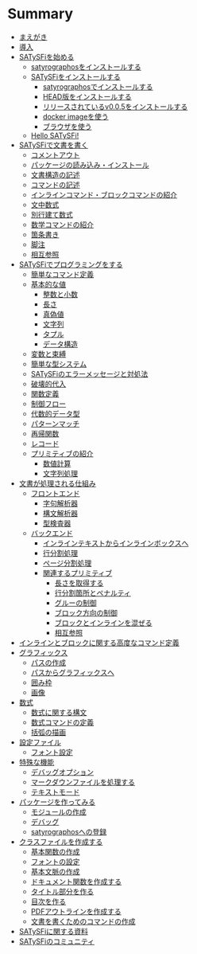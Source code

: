 # Summary

- [まえがき](./chapter1/chapter_1.md)
- [導入](./chapter2/chapter_2.md)
- [SATySFiを始める](./chapter3/chapter_3.md)
  - [satyrographosをインストールする](./chapter3/install_satyrographos.md)
  - [SATySFiをインストールする](./chapter3/install_satysfi.md)
    - [satyrographosでインストールする](./chapter3/install_satysfi_by_satyrographos.md)
    - [HEAD版をインストールする](./chapter3/install_satysfi_at_HEAD.md)
    - [リリースされているv0.0.5をインストールする](./chapter3/install_satysfi_at_release.md)
    - [docker imageを使う](./chapter3/use_docker.md)
    - [ブラウザを使う](./chapter3/use_browser.md)
  - [Hello SATySFi!](./chapter3/hello_satysfi.md)
- [SATySFiで文書を書く](./chapter4/chapter_4.md)
  - [コメントアウト](./chapter4/comment_out.md)
  - [パッケージの読み込み・インストール](./chapter4/import_package.md)
  - [文書構造の記述](./chapter4/document_structure.md)
  - [コマンドの記述](./chapter4/command.md)
  - [インラインコマンド・ブロックコマンドの紹介](./chapter4/introduction_inlinecommand_blockcommand.md)
  - [文中数式](./chapter4/math_in_inline.md)
  - [別行建て数式](./chapter4/math_in_block.md)
  - [数学コマンドの紹介](./chapter4/introduction_mathcommand.md)
  - [箇条書き](./chapter4/itemize.md)
  - [脚注](./chapter4/footnote.md)
  - [相互参照](./chapter4/ref.md)
- [SATySFiでプログラミングをする]()
  - [簡単なコマンド定義]()
  - [基本的な値]()
    - [整数と小数]()
    - [長さ]()
    - [真偽値]()
    - [文字列]()
    - [タプル]()
    - [データ構造]()
  - [変数と束縛]()
  - [簡単な型システム]()
  - [SATySFiのエラーメッセージと対処法](./chapter5/errors.md)
  - [破壊的代入]()
  - [関数定義]()
  - [制御フロー]()
  - [代数的データ型]()
  - [パターンマッチ]()
  - [再帰関数]()
  - [レコード]()
  - [プリミティブの紹介]()
    - [数値計算]()
    - [文字列処理]()
- [文書が処理される仕組み]()
  - [フロントエンド]()
    - [字句解析器]()
    - [構文解析器]()
    - [型検査器]()
  - [バックエンド]()
    - [インラインテキストからインラインボックスへ]()
    - [行分割処理]()
    - [ページ分割処理]()
    - [関連するプリミティブ]()
      - [長さを取得する]()
      - [行分割箇所とペナルティ]()
      - [グルーの制御]()
      - [ブロック方向の制御]()
      - [ブロックとインラインを混ぜる]()
      - [相互参照]()
- [インラインとブロックに関する高度なコマンド定義]()
- [グラフィックス]()
  - [パスの作成]()
  - [パスからグラフィックスへ]()
  - [囲み枠]()
  - [画像]()
- [数式]()
  - [数式に関する構文]()
  - [数式コマンドの定義]()
  - [括弧の描画]()
- [設定ファイル]()
  - [フォント設定]()
- [特殊な機能]()
  - [デバッグオプション](./chapter11/how-use-debug-option.md)
  - [マークダウンファイルを処理する]()
  - [テキストモード]()
- [パッケージを作ってみる]()
  - [モジュールの作成]()
  - [デバッグ]()
  - [satyrographosへの登録]()
- [クラスファイルを作成する]()
  - [基本関数の作成]()
  - [フォントの設定]()
  - [基本文脈の作成]()
  - [ドキュメント関数を作成する]()
  - [タイトル部分を作る]()
  - [目次を作る]()
  - [PDFアウトラインを作成する]()
  - [文書を書くためのコマンドの作成]()
- [SATySFiに関する資料]()
- [SATySFiのコミュニティ]()
